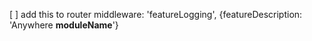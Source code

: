 [ ] add this to router middleware: 'featureLogging', {featureDescription: 'Anywhere **moduleName**'}
